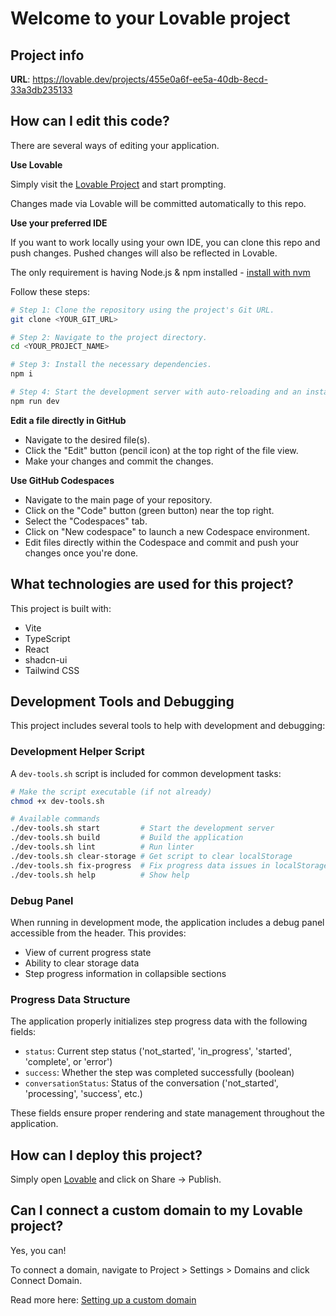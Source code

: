 # Welcome to your Lovable project

## Project info

**URL**: https://lovable.dev/projects/455e0a6f-ee5a-40db-8ecd-33a3db235133

## How can I edit this code?

There are several ways of editing your application.

**Use Lovable**

Simply visit the [Lovable Project](https://lovable.dev/projects/455e0a6f-ee5a-40db-8ecd-33a3db235133) and start prompting.

Changes made via Lovable will be committed automatically to this repo.

**Use your preferred IDE**

If you want to work locally using your own IDE, you can clone this repo and push changes. Pushed changes will also be reflected in Lovable.

The only requirement is having Node.js & npm installed - [install with nvm](https://github.com/nvm-sh/nvm#installing-and-updating)

Follow these steps:

```sh
# Step 1: Clone the repository using the project's Git URL.
git clone <YOUR_GIT_URL>

# Step 2: Navigate to the project directory.
cd <YOUR_PROJECT_NAME>

# Step 3: Install the necessary dependencies.
npm i

# Step 4: Start the development server with auto-reloading and an instant preview.
npm run dev
```

**Edit a file directly in GitHub**

- Navigate to the desired file(s).
- Click the "Edit" button (pencil icon) at the top right of the file view.
- Make your changes and commit the changes.

**Use GitHub Codespaces**

- Navigate to the main page of your repository.
- Click on the "Code" button (green button) near the top right.
- Select the "Codespaces" tab.
- Click on "New codespace" to launch a new Codespace environment.
- Edit files directly within the Codespace and commit and push your changes once you're done.

## What technologies are used for this project?

This project is built with:

- Vite
- TypeScript
- React
- shadcn-ui
- Tailwind CSS

## Development Tools and Debugging

This project includes several tools to help with development and debugging:

### Development Helper Script

A `dev-tools.sh` script is included for common development tasks:

```sh
# Make the script executable (if not already)
chmod +x dev-tools.sh

# Available commands
./dev-tools.sh start         # Start the development server
./dev-tools.sh build         # Build the application
./dev-tools.sh lint          # Run linter
./dev-tools.sh clear-storage # Get script to clear localStorage
./dev-tools.sh fix-progress  # Fix progress data issues in localStorage
./dev-tools.sh help          # Show help
```

### Debug Panel

When running in development mode, the application includes a debug panel accessible from the header. This provides:

- View of current progress state
- Ability to clear storage data
- Step progress information in collapsible sections

### Progress Data Structure

The application properly initializes step progress data with the following fields:

- `status`: Current step status ('not_started', 'in_progress', 'started', 'complete', or 'error')
- `success`: Whether the step was completed successfully (boolean)
- `conversationStatus`: Status of the conversation ('not_started', 'processing', 'success', etc.)

These fields ensure proper rendering and state management throughout the application.

## How can I deploy this project?

Simply open [Lovable](https://lovable.dev/projects/455e0a6f-ee5a-40db-8ecd-33a3db235133) and click on Share -> Publish.

## Can I connect a custom domain to my Lovable project?

Yes, you can!

To connect a domain, navigate to Project > Settings > Domains and click Connect Domain.

Read more here: [Setting up a custom domain](https://docs.lovable.dev/tips-tricks/custom-domain#step-by-step-guide)
